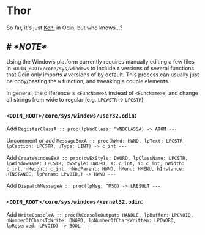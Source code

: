 # Thor

So far, it's just [Kohi](https://github.com/travisvroman/kohi) in Odin, but who knows...?

## # ***\*NOTE\****
Using the Windows platform currently requires manually editing a few files in `<ODIN_ROOT>/core/sys/windows` to include `A` versions of several functions that Odin only imports `W` versions of by default. This process can usually just be copy/pasting the `W` function, and tweaking a couple elements.

In general, the difference is `<FuncName>A` instead of `<FuncName>W`, and change all strings from wide to regular (e.g. `LPCWSTR` -> `LPCSTR`)

### `<ODIN_ROOT>/core/sys/windows/user32.odin`:

Add `RegisterClassA :: proc(lpWndClass: ^WNDCLASSA) -> ATOM ---`

Uncomment or add `MessageBoxA :: proc(hWnd: HWND, lpText: LPCSTR, lpCaption: LPCSTR, uType: UINT) -> c_int ---`

Add `CreateWindowExA :: proc(dwExStyle: DWORD, lpClassName: LPCSTR,	lpWindowName: LPCSTR, dwStyle: DWORD, X: c_int, Y: c_int, nWidth: c_int, nHeight: c_int, hWndParent: HWND, hMenu: HMENU, hInstance: HINSTANCE, lpParam: LPVOID,) -> HWND ---`

Add `DispatchMessageA :: proc(lpMsg: ^MSG) -> LRESULT ---`

### `<ODIN_ROOT>/core/sys/windows/kernel32.odin`:

Add `WriteConsoleA :: proc(hConsoleOutput: HANDLE, lpBuffer: LPCVOID, nNumberOfCharsToWrite: DWORD, lpNumberOfCharsWritten: LPDWORD, lpReserved: LPVOID) -> BOOL ---`